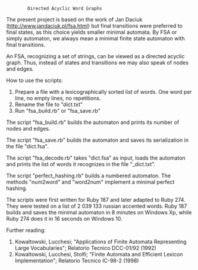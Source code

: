 
            Directed Acyclic Word Graphs
	    
The present  project is based on the work of Jan Daciuk (http://www.jandaciuk.pl/fsa.html) but final transitions were preferred to final states, as this choice yields  smaller minimal automata. By FSA or simply automaton, we always mean a minimal finite state automaton with final transitions.

An FSA, recognizing a set of strings,  can be viewed as a directed acyclic graph.  Thus, instead of states and transitions we may also speak of nodes and edges.

How to use the scripts:
1) Prepare a file with  a lexicographically sorted list of  words. One word  per line, no empty lines, no  repetitions. 
2) Rename the file to "dict.txt"
3) Run "fsa_build.rb" or "fsa_save.rb"

The script "fsa_build.rb" builds the  automaton and prints its number of  nodes and edges.

The script "fsa_save.rb" builds the automaton and saves its serialization  in the file "dict.fsa".

The script "fsa_decode.rb"  takes  "dict.fsa" as input,   loads  the automaton and  prints the list of words it recognizes  in the file "_dict.txt".

The script "perfect_hashing.rb"  builds a numbered automaton.  The methods "num2word" and "word2num" implement a minimal perfect hashing.

The scripts were first written  for Ruby 187  and later adapted to Ruby 274. They were tested on a  list of 2 039 133 russian accented words.  Ruby 187  builds and saves the minimal automaton in 8 minutes on Windows Xp, while  Ruby 274 does it in 16 seconds on Windows 10.

Further reading:
1) Kowaltowski, Lucchesi; "Applications of Finite Automata Representing Large Vocabularies"; Relatorio Tecnico DCC-01/92 (1992)
2) Kowaltowski, Lucchesi, Stolfi; "Finite Automata and Efficient Lexicon Implementation"; Relatorio Tecnico IC-98-2 (1998)
